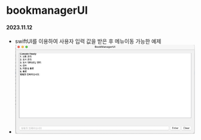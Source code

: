 # bookmanagerUI


#### 2023.11.12
- swiftUI를 이용하여 사용자 입력 값을 받은 후 메뉴이동 가능한 예제
- ![SampleImg](SampleImg/ImageR001.png)

